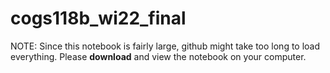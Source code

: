 # cogs118b_wi22_final
NOTE: Since this notebook is fairly large, github might take too long to load everything. Please **download** and view the notebook on your computer.
